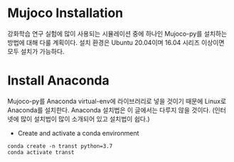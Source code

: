# Mujoco Installation 

강화학습 연구 실험에 많이 사용되는 시뮬레이션 중에 하나인 Mujoco-py를 설치하는 방법에 대해 다룰 계획이다.
설치 환경은 Ubuntu 20.04이며 16.04 시리즈 이상이면 모두 설치가 가능하다.

# Install Anaconda

Mujoco-py를 Anaconda virtual-env에 라이브러리로 넣을 것이기 때문에 Linux로 Anaconda를 설치한다. Anaconda 설치법은 이 글에서는 다루지 않을 것이다. (인터넷에 많이 설치법이 많이 소개되어 있고 설치법이 쉽다.) 

+ Create and activate a conda environment
<pre><code>conda create -n transt python=3.7
conda activate transt</code></pre>




